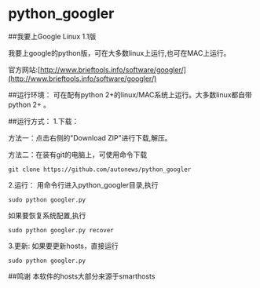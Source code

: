 python_googler
==============
##我要上Google Linux 1.1版

我要上google的python版，可在大多数linux上运行,也可在MAC上运行。

官方网站:[http://www.brieftools.info/software/googler/](http://www.brieftools.info/software/googler/)

##运行环境：
可在配有python 2+的linux/MAC系统上运行。大多数linux都自带python 2+ 。

##运行方式：
1.下载：

方法一：点击右侧的"Download ZIP"进行下载,解压。

方法二：在装有git的电脑上，可使用命令下载
    
    git clone https://github.com/autonews/python_googler

2.运行：
用命令行进入python_googler目录,执行
    
    sudo python googler.py

如果要恢复系统配置,执行
    
    sudo python googler.py recover

3.更新:
如果要更新hosts，直接运行

    sudo python googler.py


##鸣谢
本软件的hosts大部分来源于smarthosts
